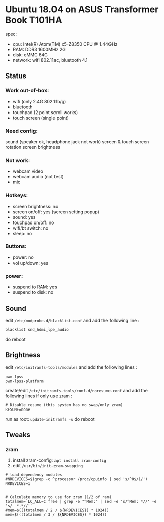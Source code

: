 # Ubuntu 18.04 on ASUS Transformer Book T101HA

spec:
* cpu: Intel(R) Atom(TM) x5-Z8350  CPU @ 1.44GHz
* RAM: DDR3 1600MHz 2G
* disk: eMMC 64G
* network: wifi 802.11ac, bluetooth 4.1

## Status
### Work out-of-box:
* wifi (only 2.4G 802.11b/g)
* bluetooth
* touchpad (2 point scroll works)
* touch screen (single point)

### Need config:
sound (speaker ok, headphone jack not work)
screen & touch screen rotation
screen brightness

### Not work:
* webcam video
* webcam audio (not test)
* mic


### Hotkeys:
* screen brightness: no
* screen on/off: yes (screen setting popup)
* sound: yes
* touchpad on/off: no
* wifi/bt switch: no
* sleep: no

### Buttons:
* power: no
* vol up/down: yes

### power:
* suspend to RAM: yes
* suspend to disk: no

## Sound
edit `/etc/modprobe.d/blacklist.conf`
and add the following line :
```
blacklist snd_hdmi_lpe_audio
```
do reboot


## Brightness
edit `/etc/initramfs-tools/modules`
and add the following lines :
```
pwm-lpss
pwm-lpss-platform
```

create/edit `/etc/initramfs-tools/conf.d/noresume.conf`
and add the following lines if only use zram :
```
# Disable resume (this system has no swap/only zram)
RESUME=none
```

run as root: `update-initramfs -u`
do reboot

## Tweaks
### zram

1. install zram-config: `apt install zram-config`
2. edit `/usr/bin/init-zram-swapping`

```
# load dependency modules
#NRDEVICES=$(grep -c ^processor /proc/cpuinfo | sed 's/^0$/1/')
NRDEVICES=1


# Calculate memory to use for zram (1/2 of ram)
totalmem=`LC_ALL=C free | grep -e "^Mem:" | sed -e 's/^Mem: *//' -e 's/  *.*//'`
#mem=$(((totalmem / 2 / ${NRDEVICES}) * 1024))
mem=$(((totalmem / 3 / ${NRDEVICES}) * 1024))
```


